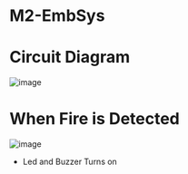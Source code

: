 # M2-EmbSys


# Circuit Diagram
![image](https://user-images.githubusercontent.com/47187002/157097126-93e6005e-d56c-4c53-96df-bf771c463148.png)








# When Fire is Detected






![image](https://user-images.githubusercontent.com/47187002/157097616-e5a0b9c3-eb31-458c-bdc6-7afa26ee9ff7.png)








* Led and Buzzer Turns on 
